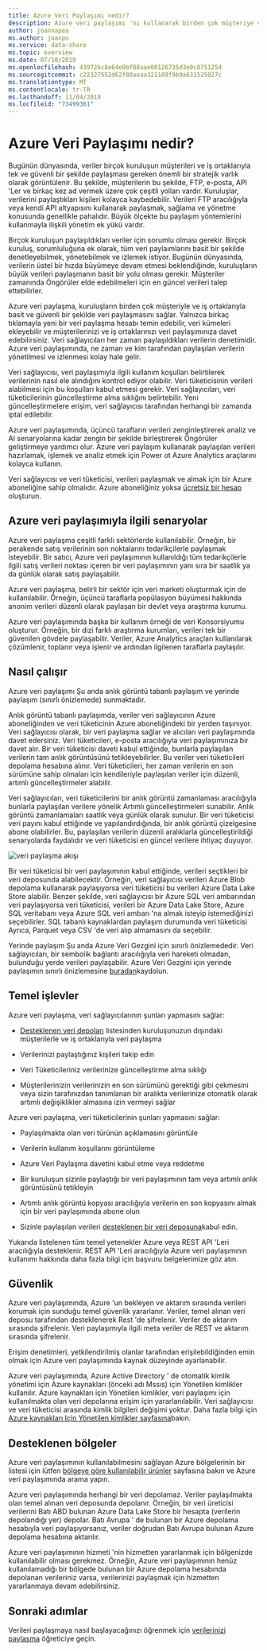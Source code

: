```yaml
---
title: Azure Veri Paylaşımı nedir?
description: Azure veri paylaşımı 'nı kullanarak birden çok müşteriye ve iş ortağına verileri kolayca paylaşma hakkında bilgi edinin.
author: joannapea
ms.author: joanpo
ms.service: data-share
ms.topic: overview
ms.date: 07/10/2019
ms.openlocfilehash: 43972bc8e64e0bf88aae00126735d3e0c8751254
ms.sourcegitcommit: c22327552d62f88aeaa321189f9b9a631525027c
ms.translationtype: MT
ms.contentlocale: tr-TR
ms.lasthandoff: 11/04/2019
ms.locfileid: "73499361"
---
```

# <a name="what-is-azure-data-share"></a>Azure Veri Paylaşımı nedir?

Bugünün dünyasında, veriler birçok kuruluşun müşterileri ve iş ortaklarıyla tek ve güvenli bir şekilde paylaşması gereken önemli bir stratejik varlık olarak görüntülenir. Bu şekilde, müşterilerin bu şekilde, FTP, e-posta, API 'Ler ve birkaç kez ad vermek üzere çok çeşitli yolları vardır. Kuruluşlar, verilerini paylaştıkları kişileri kolayca kaybedebilir. Verileri FTP aracılığıyla veya kendi API altyapısını kullanarak paylaşmak, sağlama ve yönetme konusunda genellikle pahalıdır. Büyük ölçekte bu paylaşım yöntemlerini kullanmayla ilişkili yönetim ek yükü vardır. 

Birçok kuruluşun paylaşıldıkları veriler için sorumlu olması gerekir. Birçok kuruluş, sorumluluğuna ek olarak, tüm veri paylaımlarını basit bir şekilde denetleyebilmek, yönetebilmek ve izlemek istiyor. Bugünün dünyasında, verilerin üstel bir hızda büyümeye devam etmesi beklendiğinde, kuruluşların büyük verileri paylaşmanın basit bir yolu olması gerekir. Müşteriler zamanında Öngörüler elde edebilmeleri için en güncel verileri talep ettebilirler.

Azure veri paylaşma, kuruluşların birden çok müşteriyle ve iş ortaklarıyla basit ve güvenli bir şekilde veri paylaşmasını sağlar. Yalnızca birkaç tıklamayla yeni bir veri paylaşma hesabı temin edebilir, veri kümeleri ekleyebilir ve müşterilerinizi ve iş ortaklarınızı veri paylaşımınıza davet edebilirsiniz. Veri sağlayıcıları her zaman paylaşıldıkları verilerin denetimidir. Azure veri paylaşımında, ne zaman ve kim tarafından paylaşılan verilerin yönetilmesi ve izlenmesi kolay hale gelir. 

Veri sağlayıcısı, veri paylaşımıyla ilgili kullanım koşulları belirtilerek verilerinin nasıl ele alındığını kontrol ediyor olabilir. Veri tüketicisinin verileri alabilmesi için bu koşulları kabul etmesi gerekir. Veri sağlayıcıları, veri tüketicilerinin güncelleştirme alma sıklığını belirtebilir. Yeni güncelleştirmelere erişim, veri sağlayıcısı tarafından herhangi bir zamanda iptal edilebilir. 

Azure veri paylaşımında, üçüncü tarafların verileri zenginleştirerek analiz ve AI senaryolarına kadar zengin bir şekilde birleştirerek Öngörüler geliştirmeye yardımcı olur. Azure veri paylaşım kullanarak paylaşılan verileri hazırlamak, işlemek ve analiz etmek için Power ot Azure Analytics araçlarını kolayca kullanın. 

Veri sağlayıcısı ve veri tüketicisi, verileri paylaşmak ve almak için bir Azure aboneliğine sahip olmalıdır. Azure aboneliğiniz yoksa [ücretsiz bir hesap](https://azure.microsoft.com/free/) oluşturun.

## <a name="scenarios-for-azure-data-share"></a>Azure veri paylaşımıyla ilgili senaryolar

Azure veri paylaşma çeşitli farklı sektörlerde kullanılabilir. Örneğin, bir perakende satış verilerinin son noktalarını tedarikçilerle paylaşmak isteyebilir. Bir satıcı, Azure veri paylaşımının kullanıldığı tüm tedarikçilerle ilgili satış verileri noktası içeren bir veri paylaşımının yanı sıra bir saatlik ya da günlük olarak satış paylaşabilir. 

Azure veri paylaşma, belirli bir sektör için veri marketi oluşturmak için de kullanılabilir. Örneğin, üçüncü taraflarla popülasyon büyümesi hakkında anonim verileri düzenli olarak paylaşan bir devlet veya araştırma kurumu. 

Azure veri paylaşımında başka bir kullanım örneği de veri Konsorsiyumu oluşturur. Örneğin, bir dizi farklı araştırma kurumları, verileri tek bir güvenilen gövdele paylaşabilir. Veriler, Azure Analytics araçları kullanılarak çözümlenir, toplanır veya işlenir ve ardından ilgilenen taraflarla paylaşılır. 

## <a name="how-it-works"></a>Nasıl çalışır

Azure veri paylaşımı Şu anda anlık görüntü tabanlı paylaşım ve yerinde paylaşım (sınırlı önizlemede) sunmaktadır. 

Anlık görüntü tabanlı paylaşımda, veriler veri sağlayıcının Azure aboneliğinden ve veri tüketicinin Azure aboneliğindeki bir yerden taşınıyor. Veri sağlayıcısı olarak, bir veri paylaşma sağlar ve alıcıları veri paylaşımında davet edersiniz. Veri tüketicileri, e-posta aracılığıyla veri paylaşımınıza bir davet alır. Bir veri tüketicisi daveti kabul ettiğinde, bunlarla paylaşılan verilerin tam anlık görüntüsünü tetikleyebilirler. Bu veriler veri tüketicileri depolama hesabına alınır. Veri tüketicileri, her zaman verilerin en son sürümüne sahip olmaları için kendileriyle paylaşılan veriler için düzenli, artımlı güncelleştirmeler alabilir. 

Veri sağlayıcıları, veri tüketicilerini bir anlık görüntü zamanlaması aracılığıyla bunlarla paylaşılan verilere yönelik Artımlı güncelleştirmeleri sunabilir. Anlık görüntü zamanlamaları saatlik veya günlük olarak sunulur. Bir veri tüketicisi veri payını kabul ettiğinde ve yapılandırdığında, bir anlık görüntü çizelgesine abone olabilirler. Bu, paylaşılan verilerin düzenli aralıklarla güncelleştirildiği senaryolarda faydalıdır ve veri tüketicisi en güncel verilere ihtiyaç duyuyor. 

![veri paylaşma akışı](media/data-share-flow.png)

Bir veri tüketicisi bir veri paylaşımının kabul ettiğinde, verileri seçtikleri bir veri deposunda alabilecektir. Örneğin, veri sağlayıcısı verileri Azure Blob depolama kullanarak paylaşıyorsa veri tüketicisi bu verileri Azure Data Lake Store alabilir. Benzer şekilde, veri sağlayıcısı bir Azure SQL veri ambarından veri paylaşıyorsa veri tüketicisi, verileri bir Azure Data Lake Store, Azure SQL veritabanı veya Azure SQL veri ambarı 'na almak isteyip istemediğinizi seçebilirler. SQL tabanlı kaynaklardan paylaşım durumunda veri tüketicisi Ayrıca, Parquet veya CSV 'de veri alıp almamasını da seçebilir. 

Yerinde paylaşım Şu anda Azure Veri Gezgini için sınırlı önizlemededir. Veri sağlayıcıları, bir sembolik bağlantı aracılığıyla veri hareketi olmadan, bulunduğu yerde verileri paylaşabilir. Azure Veri Gezgini için yerinde paylaşımın sınırlı önizlemesine [buradan](https://aka.ms/azuredatasharepreviewsignup)kaydolun. 

## <a name="key-capabilities"></a>Temel işlevler

Azure veri paylaşma, veri sağlayıcılarının şunları yapmasını sağlar:

* [Desteklenen veri depoları](supported-data-stores.md) listesinden kuruluşunuzun dışındaki müşterilerle ve iş ortaklarıyla veri paylaşma

* Verilerinizi paylaştığınız kişileri takip edin

* Veri Tüketicileriniz verilerinize güncelleştirme alma sıklığı

* Müşterilerinizin verilerinizin en son sürümünü gerektiği gibi çekmesini veya sizin tarafınızdan tanımlanan bir aralıkta verilerinize otomatik olarak artımlı değişiklikler almasına izin vermeyi sağlar

Azure veri paylaşma, veri tüketicilerinin şunları yapmasını sağlar: 

* Paylaşılmakta olan veri türünün açıklamasını görüntüle

* Verilerin kullanım koşullarını görüntüleme

* Azure Veri Paylaşma davetini kabul etme veya reddetme

* Bir kuruluşun sizinle paylaştığı bir veri paylaşımının tam veya artımlı anlık görüntüsünü tetikleyin

* Artımlı anlık görüntü kopyası aracılığıyla verilerin en son kopyasını almak için bir veri paylaşımında abone olun

* Sizinle paylaşılan verileri [desteklenen bir veri deposuna](supported-data-stores.md)kabul edin.

Yukarıda listelenen tüm temel yetenekler Azure veya REST API 'Leri aracılığıyla desteklenir. REST API 'Leri aracılığıyla Azure veri paylaşımının kullanımı hakkında daha fazla bilgi için başvuru belgelerimize göz atın. 

## <a name="security"></a>Güvenlik

Azure veri paylaşımında, Azure 'un bekleyen ve aktarım sırasında verileri korumak için sunduğu temel güvenlik yararlanır. Veriler, temel alınan veri deposu tarafından desteklenerek Rest 'de şifrelenir. Veriler de aktarım sırasında şifrelenir. Veri paylaşımıyla ilgili meta veriler de REST ve aktarım sırasında şifrelenir. 

Erişim denetimleri, yetkilendirilmiş olanlar tarafından erişilebildiğinden emin olmak için Azure veri paylaşımında kaynak düzeyinde ayarlanabilir. 

Azure veri paylaşımında, Azure Active Directory ' de otomatik kimlik yönetimi için Azure kaynakları (önceki adı Mssıs) için Yönetilen kimlikler kullanılır. Azure kaynakları için Yönetilen kimlikler, veri paylaşımı için kullanılmakta olan veri depolarına erişim için yararlanılabilir. Veri sağlayıcısı ve veri tüketicisi arasında kimlik bilgileri değişimi yoktur. Daha fazla bilgi için [Azure kaynakları Için Yönetilen kimlikler sayfasına](https://docs.microsoft.com/azure/active-directory/managed-identities-azure-resources/services-support-managed-identities)bakın. 


## <a name="supported-regions"></a>Desteklenen bölgeler

Azure veri paylaşımının kullanılabilmesini sağlayan Azure bölgelerinin bir listesi için lütfen [bölgeye göre kullanılabilir ürünler](https://azure.microsoft.com/global-infrastructure/services/?products=data-share/) sayfasına bakın ve Azure veri paylaşımında arama yapın. 

Azure veri paylaşımında herhangi bir veri depolamaz. Veriler paylaşılmakta olan temel alınan veri deposunda depolanır. Örneğin, bir veri üreticisi verilerini Batı ABD bulunan Azure Data Lake Store bir hesapta (verilerin depolandığı yer) depolar. Batı Avrupa ' de bulunan bir Azure depolama hesabıyla veri paylaşıyorsanız, veriler doğrudan Batı Avrupa bulunan Azure depolama hesabına aktarılır. 

Azure veri paylaşımının hizmeti 'nin hizmetten yararlanmak için bölgenizde kullanılabilir olması gerekmez. Örneğin, Azure veri paylaşımının henüz kullanılamadığı bir bölgede bulunan bir Azure depolama hesabında depolanan verileriniz varsa, verilerinizi paylaşmak için hizmetten yararlanmaya devam edebilirsiniz. 

## <a name="next-steps"></a>Sonraki adımlar

Verileri paylaşmaya nasıl başlayacağınızı öğrenmek için [verilerinizi paylaşma](share-your-data.md) öğreticiye geçin.
